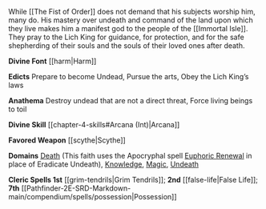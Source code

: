 While [[The Fist of Order]] does not demand that his subjects worship him, many do. His mastery over undeath and command of the land upon which they live makes him a manifest god to the people of the [[Immortal Isle]]. They pray to the Lich King for guidance, for protection, and for the safe shepherding of their souls and the souls of their loved ones after death.

**Divine Font** [[harm|Harm]]

**Edicts** Prepare to become Undead, Pursue the arts, Obey the Lich King’s laws

**Anathema** Destroy undead that are not a direct threat, Force living beings to toil

**Divine Skill** [[chapter-4-skills#Arcana (Int)|Arcana]]

**Favored Weapon** [[scythe|Scythe]]

**Domains** [Death](https://2e.aonprd.com/Domains.aspx?ID=7) (This faith uses the Apocryphal spell [Euphoric Renewal](https://2e.aonprd.com/Spells.aspx?ID=1168) in place of Eradicate Undeath), [Knowledge](https://2e.aonprd.com/Domains.aspx?ID=17), [Magic](https://2e.aonprd.com/Domains.aspx?ID=19), [Undeath](https://2e.aonprd.com/Domains.aspx?ID=34)

**Cleric Spells 1st** [[grim-tendrils|Grim Tendrils]]; **2nd** [[false-life|False Life]]; **7th** [[Pathfinder-2E-SRD-Markdown-main/compendium/spells/possession|Possession]]